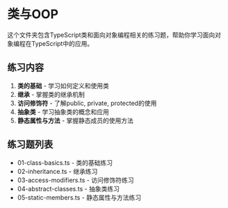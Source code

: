 # 类与OOP

这个文件夹包含TypeScript类和面向对象编程相关的练习题，帮助你学习面向对象编程在TypeScript中的应用。

## 练习内容

1. **类的基础** - 学习如何定义和使用类
2. **继承** - 掌握类的继承机制
3. **访问修饰符** - 了解public, private, protected的使用
4. **抽象类** - 学习抽象类的概念和应用
5. **静态属性与方法** - 掌握静态成员的使用方法

## 练习题列表

- 01-class-basics.ts - 类的基础练习
- 02-inheritance.ts - 继承练习
- 03-access-modifiers.ts - 访问修饰符练习
- 04-abstract-classes.ts - 抽象类练习
- 05-static-members.ts - 静态属性与方法练习
